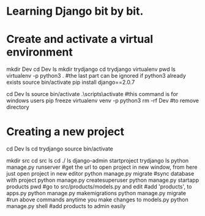 # Learning Django bit by bit.
# Create and activate a virtual environment

mkdir Dev
cd Dev
ls
mkdir trydjango
cd trydjango
virtualenv
pwd
ls
virtualenv -p python3 .             #the last part can be ignored if python3 already exists
source bin/activate
pip install django==2.0.7

cd Dev
ls
source bin/activate
.\scripts\activate                  #this command is for windows users
pip freeze
virtualenv venv -p python3
 rm -rf Dev                         #to remove directory
 
# Creating a new project
cd Dev
ls
cd trydjango
source bin/activate

mkdir src
cd src
ls
cd ./
ls
django-admin startproject trydjango
ls
python manage.py runserver              #get the url to open project in new window, from here just open project in new editor
python manage.py migrate                #sync database with project
python manage.py createsuperuser
python manage.py startapp products
pwd
                                 #go to src/products/models.py and edit
                                 #add 'products', to apps.py
python manage.py makemigrations
python manage.py migrate          #run above commands anytime you make changes to models.py
python manage.py shell            #add products to admin easily

